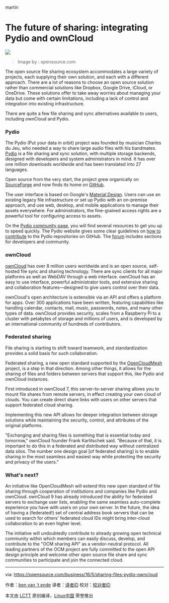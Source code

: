 martin

The future of sharing: integrating Pydio and ownCloud
=========================================================

![](https://opensource.com/sites/default/files/styles/image-full-size/public/images/business/BIZ_darwincloud_520x292_0311LL.png?itok=5yWIaEDe)
>Image by : 
opensource.com

The open source file sharing ecosystem accommodates a large variety of projects, each supplying their own solution, and each with a different approach. There are a lot of reasons to choose an open source solution rather than commercial solutions like Dropbox, Google Drive, iCloud, or OneDrive. These solutions offer to take away worries about managing your data but come with certain limitations, including a lack of control and integration into existing infrastructure.

There are quite a few file sharing and sync alternatives available to users, including ownCloud and Pydio.

### Pydio

The Pydio (Put your data in orbit) project was founded by musician Charles du Jeu, who needed a way to share large audio files with his bandmates. [Pydio][1] is a file sharing and sync solution, with multiple storage backends, designed with developers and system administrators in mind. It has over one million downloads worldwide and has been translated into 27 languages.

Open source from the very start, the project grew organically on [SourceForge][2] and now finds its home on [GitHub][3].

The user interface is based on Google's [Material Design][4]. Users can use an existing legacy file infrastructure or set up Pydio with an on-premise approach, and use web, desktop, and mobile applications to manage their assets everywhere. For administrators, the fine-grained access rights are a powerful tool for configuring access to assets.​

On the [Pydio community page][5], you will find several resources to get you up to speed quickly. The Pydio website gives some clear guidelines on [how to contribute][6] to the Pydio repositories on GitHub. The [forum][7] includes sections for developers and community.

### ownCloud

[ownCloud][8] has over 8 million users worldwide and is an open source, self-hosted file sync and sharing technology. There are sync clients for all major platforms as well as WebDAV through a web interface. ownCloud has an easy to use interface, powerful administrator tools, and extensive sharing and collaboration features—designed to give users control over their data.

ownCloud's open architecture is extensible via an API and offers a platform for apps. Over 300 applications have been written, featuring capabilities like handling calendar, contacts, mail, music, passwords, notes, and many other types of data. ownCloud provides security, scales from a Raspberry Pi to a cluster with petabytes of storage and millions of users, and is developed by an international community of hundreds of contributors.

### Federated sharing

File sharing is starting to shift toward teamwork, and standardization provides a solid basis for such collaboration.

Federated sharing, a new open standard supported by the [OpenCloudMesh][9] project, is a step in that direction. Among other things, it allows for the sharing of files and folders between servers that support this, like Pydio and ownCloud instances.

First introduced in ownCloud 7, this server-to-server sharing allows you to mount file shares from remote servers, in effect creating your own cloud of clouds. You can create direct share links with users on other servers that support federated cloud sharing. 

Implementing this new API allows for deeper integration between storage solutions while maintaining the security, control, and attributes of the original platforms.

"Exchanging and sharing files is something that is essential today and tomorrow," ownCloud founder Frank Karlitschek said. "Because of that, it is important to do this in a federated and distributed way without centralized data silos. The number one design goal [of federated sharing] is to enable sharing in the most seamless and easiest way while protecting the security and privacy of the users."

### What's next?

An initiative like OpenCloudMesh will extend this new open standard of file sharing through cooperation of institutions and companies like Pydio and ownCloud. ownCloud 9 has already introduced the ability for federated servers to exchange user lists, enabling the same seamless auto-complete experience you have with users on your own server. In the future, the idea of having a (federated!) set of central address book servers that can be used to search for others' federated cloud IDs might bring inter-cloud collaboration to an even higher level.

The initiative will undoubtedly contribute to already growing open technical community within which members can easily discuss, develop, and contribute to the "OCM sharing API" as a vendor-neutral protocol. All leading partners of the OCM project are fully committed to the open API design principle and welcome other open source file share and sync communities to participate and join the connected cloud.

--------------------------------------------------------------------------------

via: https://opensource.com/business/16/5/sharing-files-pydio-owncloud

作者：[ben van 't ende][a]
译者：[译者ID](https://github.com/译者ID)
校对：[校对者ID](https://github.com/校对者ID)

本文由 [LCTT](https://github.com/LCTT/TranslateProject) 原创编译，[Linux中国](https://linux.cn/) 荣誉推出

[a]: https://opensource.com/users/benvantende
[1]: https://pydio.com/
[2]: https://sourceforge.net/projects/ajaxplorer/
[3]: https://github.com/pydio/
[4]: https://www.google.com/design/spec/material-design/introduction.html
[5]: https://pydio.com/en/community
[6]: https://pydio.com/en/community/contribute
[7]: https://pydio.com/forum/f
[8]: https://owncloud.org/
[9]: https://wiki.geant.org/display/OCM/Open+Cloud+Mesh
